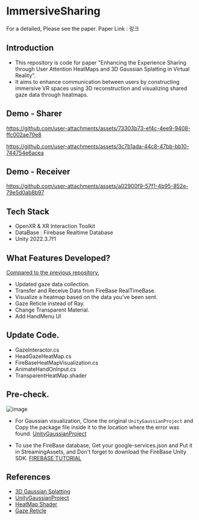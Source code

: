 # ImmersiveSharing
For a detailed, Please see the paper. Paper Link : 링크

## Introduction
- This repository is code for paper "Enhancing the Experience Sharing through User Attention HeatMaps and 3D Gaussian Splatting in Virtual Reality".
- It aims to enhance communication between users by constructing immersive VR spaces using 3D reconstruction and visualizing shared gaze data through heatmaps. 

## Demo - Sharer
https://github.com/user-attachments/assets/73303b73-ef4c-4ee9-9408-ffc002ae70e8

https://github.com/user-attachments/assets/3c7b1ada-44c8-47bb-bb10-744754e6acea

## Demo - Receiver
https://github.com/user-attachments/assets/a02900f9-57f1-4b95-852e-79e5d0ab8b97


 ## Tech Stack
- OpenXR & XR Interaction Toolkit
- DataBase : Firebase Realtime Database
- Unity 2022.3.7f1

 ## What Features Developed?
 [Compared to the previous repository.](https://youtu.be/bYPWlAqcOMY)
- Updated gaze data collection.
- Transfer and Receive Data from FireBase RealTimeBase.
- Visualize a heatmap based on the data you've been sent.
- Gaze Reticle instead of Ray.
- Change Transparent Material.
- Add HandMenu UI

 ## Update Code.
- GazeInteractor.cs
- HeadGazeHeatMap.cs
- FireBaseHeatMapVisualization.cs
- AnimateHandOnInput.cs
- TransparentHeatMap.shader

 ## Pre-check.
![image](https://github.com/user-attachments/assets/322b5c14-cb77-40a0-bd33-9042a69a8503)
- For Gaussian visualization, Clone the original `UnityGaussianProject` and Copy the package file inside it to the location where the error was found. [UnityGaussianProject](https://github.com/aras-p/UnityGaussianSplatting)

- To use the FireBase database, Get your google-services.json and Put it in StreamingAssets, and Don't forget to download the FireBase Unity SDK. [FIREBASE TUTORIAL](https://www.youtube.com/watch?v=hAa5exkTsKI&t=344s)
  
 ## References
- [3D Gaussian Splatting](https://github.com/graphdeco-inria/gaussian-splatting)
- [UnityGaussianProject](https://github.com/aras-p/UnityGaussianSplatting)
- [HeatMap Shader](https://github.com/ericalbers/UnityHeatmapShader?tab=readme-ov-file)
- [Gaze Reticle](https://assetstore.unity.com/packages/tools/camera/vr-gaze-interaction-system-241337)
